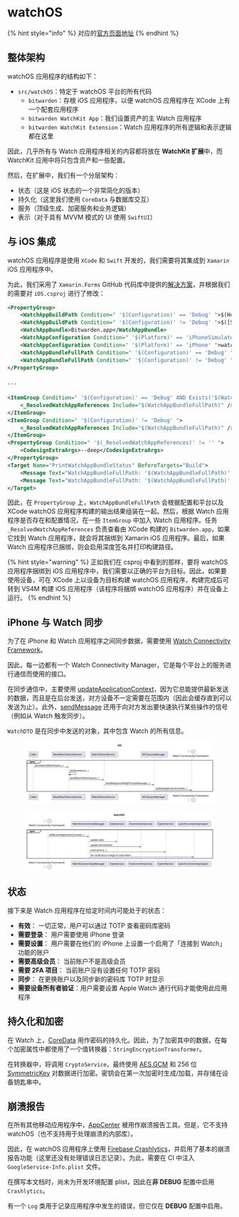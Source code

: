 # watchOS

{% hint style="info" %}
对应的[官方页面地址](https://contributing.bitwarden.com/architecture/mobile-clients/watchOS)
{% endhint %}

## 整体架构 <a href="#overall-architecture" id="overall-architecture"></a>

watchOS 应用程序的结构如下：

* `src/watchOS`：特定于 watchOS 平台的所有代码
  * `bitwarden`：存根 iOS 应用程序，以便 watchOS 应用程序在 XCode 上有一个配套应用程序
  * `bitwarden WatchKit App`：我们设置资产的主 Watch 应用程序
  * `bitwarden WatchKit Extension`：Watch 应用程序的所有逻辑和表示逻辑都在这里

因此，几乎所有与 Watch 应用程序相关的内容都将放在 **WatchKit 扩展**中，而 WatchKit 应用中将只包含资产和一些配置。

然后，在扩展中，我们有一个分层架构：

* 状态（这是 iOS 状态的一个非常简化的版本）
* 持久化（这里我们使用 `CoreData` 与数据库交互）
* 服务（顶级生成、加密服务和业务逻辑）
* 表示（对于具有 MVVM 模式的 UI 使用 `SwiftUI`）

## 与 iOS 集成 <a href="#integration-with-ios" id="integration-with-ios"></a>

watchOS 应用程序是使用 `XCode` 和 `Swift` 开发的，我们需要将其集成到 `Xamarin` iOS 应用程序中。

为此，我们采用了 `Xamarin.Forms` GitHub 代码库中提供的[解决方案](https://github.com/xamarin/xamarin-macios/issues/10070#issuecomment-1033428823)，并根据我们的需要对 `iOS.csproj` 进行了修改：

```xml
<PropertyGroup>
    <WatchAppBuildPath Condition=" '$(Configuration)' == 'Debug' ">$(Home)/Library/Developer/Xcode/DerivedData/bitwarden-cbtqsueryycvflfzbsoteofskiyr/Build/Products</WatchAppBuildPath>
    <WatchAppBuildPath Condition=" '$(Configuration)' != 'Debug' ">$([System.IO.Path]::GetFullPath('$(MSBuildProjectDirectory)\..'))/watchOS/bitwarden.xcarchive/Products/Applications/bitwarden.app/Watch</WatchAppBuildPath>
    <WatchAppBundle>Bitwarden.app</WatchAppBundle>
    <WatchAppConfiguration Condition=" '$(Platform)' == 'iPhoneSimulator' ">watchsimulator</WatchAppConfiguration>
    <WatchAppConfiguration Condition=" '$(Platform)' == 'iPhone' ">watchos</WatchAppConfiguration>
    <WatchAppBundleFullPath Condition=" '$(Configuration)' == 'Debug' ">$(WatchAppBuildPath)/$(Configuration)-$(WatchAppConfiguration)/$(WatchAppBundle)</WatchAppBundleFullPath>
    <WatchAppBundleFullPath Condition=" '$(Configuration)' != 'Debug' ">$(WatchAppBuildPath)/$(WatchAppBundle)</WatchAppBundleFullPath>
</PropertyGroup>

...

<ItemGroup Condition=" '$(Configuration)' == 'Debug' AND Exists('$(WatchAppBundleFullPath)') ">
    <_ResolvedWatchAppReferences Include="$(WatchAppBundleFullPath)" />
</ItemGroup>
<ItemGroup Condition=" '$(Configuration)' != 'Debug' ">
    <_ResolvedWatchAppReferences Include="$(WatchAppBundleFullPath)" />
</ItemGroup>
<PropertyGroup Condition=" '$(_ResolvedWatchAppReferences)' != '' ">
    <CodesignExtraArgs>--deep</CodesignExtraArgs>
</PropertyGroup>
<Target Name="PrintWatchAppBundleStatus" BeforeTargets="Build">
    <Message Text="WatchAppBundleFullPath: '$(WatchAppBundleFullPath)' exists" Condition=" Exists('$(WatchAppBundleFullPath)') " />
    <Message Text="WatchAppBundleFullPath: '$(WatchAppBundleFullPath)' does NOT exist" Condition=" !Exists('$(WatchAppBundleFullPath)') " />
</Target>
```

因此，在 `PropertyGroup` 上，`WatchAppBundleFullPath` 会根据配置和平台以及 XCode watchOS 应用程序构建的输出结果组装在一起。然后，根据 Watch 应用程序是否存在和配置情况，在一些 `ItemGroup` 中加入 Watch 应用程序。任务 `_ResolvedWatchAppReferences` 负责查看由 XCode 构建的 `Bitwarden.app`，如果它找到 Watch 应用程序，就会将其捆绑到 Xamarin iOS 应用程序。最后，如果 Watch 应用程序已捆绑，则会启用深度签名并打印构建路径。

{% hint style="warning" %}
正如我们在 csproj 中看到的那样，要将 watchOS 应用程序捆绑到 iOS 应用程序中，我们需要以正确的平台为目标。因此，如果要使用设备，可在 XCode 上以设备为目标构建 watchOS 应用程序，构建完成后可转到 VS4M 构建 iOS 应用程序（该程序将捆绑 watchOS 应用程序）并在设备上运行。
{% endhint %}

## iPhone 与 Watch 同步 <a href="#synchronization-between-iphone-and-watch" id="synchronization-between-iphone-and-watch"></a>

为了在 iPhone 和 Watch 应用程序之间同步数据，需要使用 [Watch Connectivity Framework](https://developer.apple.com/documentation/watchconnectivity)。

因此，每一边都有一个 Watch Connectivity Manager，它是每个平台上的服务进行通信而使用的接口。

在同步通信中，主要使用 [updateApplicationContext](https://developer.apple.com/documentation/watchconnectivity/wcsession/1615621-updateapplicationcontext)，因为它总能提供最新发送的数据，而且是在后台发送，对方设备不一定需要在范围内（因此会缓存直到可以发送为止）。此外，[sendMessage](https://developer.apple.com/documentation/watchconnectivity/wcsession/1615687-sendmessage) 还用于向对方发出要快速执行某些操作的信号（例如从 Watch 触发同步）。

`WatchDTO` 是在同步中发送的对象，其中包含 Watch 的所有信息。

<div align="left">

<figure><img src="../../.gitbook/assets/iOS.svg" alt=""><figcaption></figcaption></figure>

</div>

<div align="left">

<figure><img src="../../.gitbook/assets/watchOS.svg" alt=""><figcaption></figcaption></figure>

</div>

## 状态 <a href="#states" id="states"></a>

接下来是 Watch 应用程序在给定时间内可能处于的状态：

* **有效**： 一切正常，用户可以通过 TOTP 查看密码库密码
* **需要登录**： 用户需要使用 iPhone 登录
* **需要设置**： 用户需要在他们的 iPhone 上设置一个启用了「连接到 Watch」功能的账户
* **需要高级会员**： 当前账户不是高级会员
* **需要 2FA 项目**： 当前账户没有设置任何 TOTP 密码
* **同步**： 在更换账户以及同步新的密码库 TOTP 时显示
* **需要设备所有者验证**：用户需要设置 Apple Watch 通行代码才能使用此应用程序

## 持久化和加密 <a href="#persistence-and-encryption" id="persistence-and-encryption"></a>

在 Watch 上，[CoreData](https://developer.apple.com/documentation/coredata) 用作密码的持久化。因此，为了加密其中的数据，在每个加密属性中都使用了一个值转换器：`StringEncryptionTransformer`。

在转换器中，将调用 `CryptoService`，最终使用 [AES.GCM](https://developer.apple.com/documentation/cryptokit/aes/gcm) 和 256 位 [SymmetricKey](https://developer.apple.com/documentation/cryptokit/symmetrickey) 对数据进行加密。密钥会在第一次加密时生成/加载，并存储在设备钥匙串中。

## 崩溃报告 <a href="#crash-reporting" id="crash-reporting"></a>

在所有其他移动应用程序中，[AppCenter](https://appcenter.ms/) 被用作崩溃报告工具。但是，它不支持 watchOS（也不支持用于处理崩溃的内部库）。

因此，在 watchOS 应用程序上使用 [Firebase Crashlytics](https://firebase.google.com/docs/crashlytics)，并启用了基本的崩溃报告功能（这里还没有处理错误日志记录）。为此，需要在 CI 中注入 `GoogleService-Info.plist` 文件。

在撰写本文档时，尚未为开发环境配置 plist，因此在**非 DEBUG** 配置中启用 `Crashlytics`。

有一个 `Log` 类用于记录应用程序中发生的错误，但它仅在 **DEBUG** 配置中启用。
